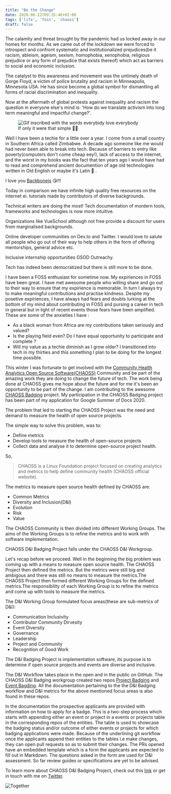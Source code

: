 ```yaml
---
title: "Be the Change"
date: 2020-06-22T09:35:46+02:00
tags: ['life', 'foss', 'chaoss']
draft: false
---
```

The calamity and threat brought by the pandemic had us locked away in our homes for months. 
As we came out of the lockdown we were forced to introspect and confront systematic and institutionalized prejudices(be it racism, ableism, ageism, sexism, homophobia, xenophobia, religious prejudice or any form of prejudice that exists thereof) which act as barriers to social and economic inclusion.

The catalyst to this awareness and movement was the untimely death of Gorge Floyd, a victim of police brutality and racism in Minneapolis, Minnesota USA. He has since become a global symbol for dismantling all forms of racial discrimination and inequality.

Now at the aftermath of global protests against inequality and racism the question in everyone else's mind is: 'How do we translate activism into long term meaningful and impactful change?'.

<figure>
<img src="https://media.giphy.com/media/fYfh8DBB6JxcqXK5Cr/giphy.gif" alt="Gif inscribed with the words everybidy love everybody">
<figcaption>If only it were that simple 🤦🏾</figcaption>
</figure>

Well I have been a techie for a little over a year. I come from a small country in Southern Africa called Zimbabwe. A decade ago someone like me would had never been able to break into tech.  Because of barriers to entry like poverty(computers don't come cheap eey!), lack of access to the internet, and the worst in my books was the fact that ten years ago I would have had to read and comprehend ancient documention of age old technologies written in Old English or maybe it's Latin 🤔 . 

I love you <a href="https://backbonejs.org/" class="article-link">Backbonejs</a>  😘!!!

Today in comparison we have infinite high quality free resources on the internet ei. tutorials made by contributors of diverse backgrounds.

Technical writers are doing the most! Tech documentation of mordern tools, frameworks and technologies is now more intuitive.

Organizations like VueSchool although not free provide a discount for users from marginalised backgrounds. 

Online developer communities on Dev.to and Twitter. I would love to salute all people who go out of their way to help others in the form of offering mentorships, general advice etc.
 
Inclusive internship opportunities GSOD Outreachy.

Tech has indeed been democratized but there is still more to be done.

I have been a FOSS enthusiast for sometime now. My expiriences in FOSS have been great. I have met awesome people who willing share and go out to their way to ensure that my expirience is memorable. In turn I always try to make meaningful contributions and practise kindness. Despite my posetive expiriences, I have always had fears and doubts lurking at the bottom of my mind about contributing in FOSS and pursing a career in tech in general but in light of recent events those fears have been amplified. These are some of the anxieties I have :

* As a black woman from Africa are my contributions taken seriously and valued?
* Is the playing field even? Do I have equal opportunity to participate and complete ?
* Will my value as a techie diminish as I grow older? I transitioned into tech in my thirties and this something I plan to be doing for the longest time possible.

This winter I was fortunate to get involved with the <a href="https://chaoss.community/" class="article-link">Community Health Analytics Open Source Software(CHAOSS)</a> Community and be part of the amazing work they are doing to change the future of tech. The work being done at CHAOSS gives me hope about the future and for me it's been an opportunity to be part of the change.
I am contributing to the awesome <a href="https://github.com/badging" class="article-link">CHAOSS Badging</a> project. My participation in the CHAOSS Badging project has been part of my application for Google Summer of Docs 2020. 

The problem that led to starting the CHAOSS Project was the need and demand to measure the health of open source projects.

The simple way to solve this problem, was to:
* Define metrics
* Develop tools to measure the health of open-source projects
* Collect data and analyse it to determine open-source project health.

So, 

> CHAOSS is a Linux Foundation project focused on creating analytics and metrics to help define community health (CHAOSS official website).

The metrics to measure open source health defined by CHAOSS are:
* Common Metrics
* Diversity and Inclusion(D&I)
* Evolution
* Risk
* Value

The CHAOSS Community is then divided into different Working Groups. The aims of the Working Groups is to refine the metrics and to work with software implementation.

CHAOSS D&I Badging Project falls under the CHAOSS D&I Workgroup. 

Let's recap before we proceed. Well in the beginning the big problem was coming up with a means to measure open source health. The CHAOSS Project then defined the metrics. But the metrics were still big and ambigous and there was still no means to measure the metrics.The CHAOSS Project then formed different Working Groups for the defined metrics.The responsibility of each Working Group is to refine the metrics and come up with tools to measure the metrics. 

The D&I Working Group formulated focus areas(these are sub-metrics of D&I):
* Communication Inclusivity
* Contributor Community Dirvesity
* Event Diversity
* Governance
* Leadership
* Project and Community
* Recognition of Good Work

The D&I Badging Project is implementation software, its purpose is to determine if open source projects and events are diverse and inclusive.

The D&I Workflow takes place in the open and in the public on GitHub. The CHAOSS D&I Badging workgroup created two repos <a href="" class="article-link">Project Badging</a> and <a href="" src="article-link"> Event Bagding</a>. All the documentation pertaining to the the D&I Badging workflow and D&I metrics for the above mentioned focus areas is also found in these repos.

In the documentation the prospective applicants are provided with information on how to apply for a badge. This is a two-step process which starts with appending either an event or project in a events or projects table in the corresponding repos of the entities. The table is used to showcase the badging status and/or outcome of either events or projects for which badging applications were made. Because of the underlining git workflow once the applicants append their entities to the tables i.e make changes, they can open pull requests so as to submit their changes. The PRs opened have an embedded template which is a form the applicants are expected to fill out in Markdown. The questions asked in the form are used for D&I assessment.
So far review guides or specifications are yet to be advised.

To learn more about CHAOSS D&I Badging Project, check out this <a href="https://chaoss.community/participate/" class="article-link">link</a> or get in touch with me on <a href="https://twitter.com/jacquelinebinya" class="article-link">Twitter</a>.

<img src="https://media.giphy.com/media/2t9y9b5AH4ljV0S7fu/giphy.gif" alt="Together">



